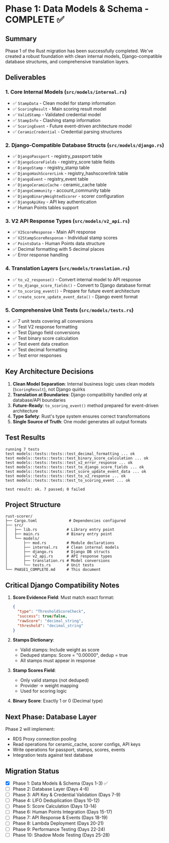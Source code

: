 # Phase 1: Data Models & Schema - COMPLETE ✅

## Summary

Phase 1 of the Rust migration has been successfully completed. We've created a robust foundation with clean internal models, Django-compatible database structures, and comprehensive translation layers.

## Deliverables

### 1. Core Internal Models (`src/models/internal.rs`)
- ✅ `StampData` - Clean model for stamp information
- ✅ `ScoringResult` - Main scoring result model
- ✅ `ValidStamp` - Validated credential model
- ✅ `StampInfo` - Clashing stamp information
- ✅ `ScoringEvent` - Future event-driven architecture model
- ✅ `CeramicCredential` - Credential parsing structures

### 2. Django-Compatible Database Structs (`src/models/django.rs`)
- ✅ `DjangoPassport` - registry_passport table
- ✅ `DjangoScoreFields` - registry_score table fields
- ✅ `DjangoStamp` - registry_stamp table
- ✅ `DjangoHashScorerLink` - registry_hashscorerlink table
- ✅ `DjangoEvent` - registry_event table
- ✅ `DjangoCeramicCache` - ceramic_cache table
- ✅ `DjangoCommunity` - account_community table
- ✅ `DjangoBinaryWeightedScorer` - scorer configuration
- ✅ `DjangoApiKey` - API key authentication
- ✅ Human Points tables support

### 3. V2 API Response Types (`src/models/v2_api.rs`)
- ✅ `V2ScoreResponse` - Main API response
- ✅ `V2StampScoreResponse` - Individual stamp scores
- ✅ `PointsData` - Human Points data structure
- ✅ Decimal formatting with 5 decimal places
- ✅ Error response handling

### 4. Translation Layers (`src/models/translation.rs`)
- ✅ `to_v2_response()` - Convert internal model to API response
- ✅ `to_django_score_fields()` - Convert to Django database format
- ✅ `to_scoring_event()` - Prepare for future event architecture
- ✅ `create_score_update_event_data()` - Django event format

### 5. Comprehensive Unit Tests (`src/models/tests.rs`)
- ✅ 7 unit tests covering all conversions
- ✅ Test V2 response formatting
- ✅ Test Django field conversions
- ✅ Test binary score calculation
- ✅ Test event data creation
- ✅ Test decimal formatting
- ✅ Test error responses

## Key Architecture Decisions

1. **Clean Model Separation**: Internal business logic uses clean models (`ScoringResult`), not Django quirks
2. **Translation at Boundaries**: Django compatibility handled only at database/API boundaries
3. **Future-Ready**: `to_scoring_event()` method prepared for event-driven architecture
4. **Type Safety**: Rust's type system ensures correct transformations
5. **Single Source of Truth**: One model generates all output formats

## Test Results

```
running 7 tests
test models::tests::tests::test_decimal_formatting ... ok
test models::tests::tests::test_binary_score_calculation ... ok
test models::tests::tests::test_v2_error_response ... ok
test models::tests::tests::test_to_django_score_fields ... ok
test models::tests::tests::test_score_update_event_data ... ok
test models::tests::tests::test_to_v2_response ... ok
test models::tests::tests::test_to_scoring_event ... ok

test result: ok. 7 passed; 0 failed
```

## Project Structure

```
rust-scorer/
├── Cargo.toml              # Dependencies configured
├── src/
│   ├── lib.rs             # Library entry point
│   ├── main.rs            # Binary entry point
│   └── models/
│       ├── mod.rs         # Module declarations
│       ├── internal.rs    # Clean internal models
│       ├── django.rs      # Django DB structs
│       ├── v2_api.rs      # API response types
│       ├── translation.rs # Model conversions
│       └── tests.rs       # Unit tests
└── PHASE1_COMPLETE.md     # This document
```

## Critical Django Compatibility Notes

1. **Score Evidence Field**: Must match exact format:
   ```json
   {
     "type": "ThresholdScoreCheck",
     "success": true/false,
     "rawScore": "decimal_string",
     "threshold": "decimal_string"
   }
   ```

2. **Stamps Dictionary**: 
   - Valid stamps: Include weight as score
   - Deduped stamps: Score = "0.00000", dedup = true
   - All stamps must appear in response

3. **Stamp Scores Field**:
   - Only valid stamps (not deduped)
   - Provider -> weight mapping
   - Used for scoring logic

4. **Binary Score**: Exactly 1 or 0 (Decimal type)

## Next Phase: Database Layer

Phase 2 will implement:
- RDS Proxy connection pooling
- Read operations for ceramic_cache, scorer configs, API keys
- Write operations for passport, stamps, scores, events
- Integration tests against test database

## Migration Status

- [x] Phase 1: Data Models & Schema (Days 1-3) ✅
- [ ] Phase 2: Database Layer (Days 4-6)
- [ ] Phase 3: API Key & Credential Validation (Days 7-9)
- [ ] Phase 4: LIFO Deduplication (Days 10-12)
- [ ] Phase 5: Score Calculation (Days 13-14)
- [ ] Phase 6: Human Points Integration (Days 15-17)
- [ ] Phase 7: API Response & Events (Days 18-19)
- [ ] Phase 8: Lambda Deployment (Days 20-21)
- [ ] Phase 9: Performance Testing (Days 22-24)
- [ ] Phase 10: Shadow Mode Testing (Days 25-28)